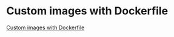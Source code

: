 # Custom images with Dockerfile
[Custom images with Dockerfile](https://aiwithcloud.com/2022/09/19/custom_images_with_dockerfile/)